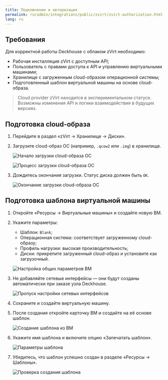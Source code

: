 ```yaml
---
title: Подключение и авторизация
permalink: ru/admin/integrations/public/zvirt/zvirt-authorization.html
lang: ru
---
```


## Требования

Для корректной работы Deckhouse с облаком zVirt необходимо:

- Рабочая инсталляция zVirt с доступным API;
- Пользователь с правами доступа к API и управлению виртуальными машинами;
- Хранилище с загруженным cloud-образом операционной системы;
- Подготовленный шаблон виртуальной машины на основе cloud-образа.

> Cloud provider zVirt находится в экспериментальном статусе. Возможны изменения API и логики взаимодействия в будущих версиях.

## Подготовка cloud-образа

1. Перейдите в раздел «zVirt → Хранилище → Диски».

1. Загрузите cloud-образ ОС (например, `.qcow2` или `.img`) в хранилище.

   ![Начало загрузки cloud-образа ОС](../../../../images/cloud-provider-zvirt/template/step_env_01.png)

   ![Процесс загрузки cloud-образа ОС](../../../../images/cloud-provider-zvirt/template/step_env_02.png)

1. Дождитесь окончания загрузки. Статус диска должен быть `ОК`.

   ![Окончание загрузки cloud-образа ОС](../../../../images/cloud-provider-zvirt/template/step_env_03.png)

## Подготовка шаблона виртуальной машины

1. Откройте «Ресурсы → Виртуальные машины» и создайте новую ВМ.

1. Укажите параметры:

   - Шаблон: `Blank`;
   - Операционная система: соответствует загруженному cloud-образу;
   - Профиль нагрузки: высокая производительность;
   - Диски: прикрепите загруженный cloud-образ и установите как загрузочный.

   ![Настройка общих параметров ВМ](../../../../images/cloud-provider-zvirt/template/step_env_04.png)

1. Не добавляйте сетевые интерфейсы — они будут созданы автоматически при заказе узла Deckhouse.

   ![Пропуск настройки сетевых интерфейсов](../../../../images/cloud-provider-zvirt/template/step_env_05.png)

1. Сохраните и создайте виртуальную машину.

1. После создания откройте карточку ВМ и создайте на её основе шаблон.

   ![Создание шаблона из ВМ](../../../../images/cloud-provider-zvirt/template/step_env_07.png)

1. Укажите имя шаблона и включите опцию «Запечатать шаблон».

   ![Параметры шаблона](../../../../images/cloud-provider-zvirt/template/step_env_08.png)

1. Убедитесь, что шаблон успешно создан в разделе «Ресурсы → Шаблоны».

   ![Проверка создания шаблона](../../../../images/cloud-provider-zvirt/template/step_env_09.png)
